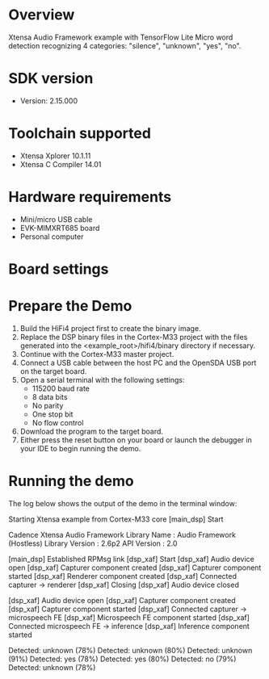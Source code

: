 Overview
========
Xtensa Audio Framework example with TensorFlow Lite Micro word detection
recognizing 4 categories: "silence", "unknown", "yes", "no".


SDK version
===========
- Version: 2.15.000

Toolchain supported
===================
- Xtensa Xplorer  10.1.11
- Xtensa C Compiler  14.01

Hardware requirements
=====================
- Mini/micro USB cable
- EVK-MIMXRT685 board
- Personal computer

Board settings
==============

Prepare the Demo
================
1. Build the HiFi4 project first to create the binary image.
2. Replace the DSP binary files in the Cortex-M33 project with the files
   generated into the <example_root>/hifi4/binary directory if necessary.
3. Continue with the Cortex-M33 master project.
4. Connect a USB cable between the host PC and the OpenSDA USB port on the target board.
5. Open a serial terminal with the following settings:
   - 115200 baud rate
   - 8 data bits
   - No parity
   - One stop bit
   - No flow control
6. Download the program to the target board.
7. Either press the reset button on your board or launch the debugger in your IDE to begin running the demo.

Running the demo
================
The log below shows the output of the demo in the terminal window:

Starting Xtensa example from Cortex-M33 core
[main_dsp] Start

Cadence Xtensa Audio Framework
  Library Name    : Audio Framework (Hostless)
  Library Version : 2.6p2
  API Version     : 2.0

[main_dsp] Established RPMsg link
[dsp_xaf] Start
[dsp_xaf] Audio device open
[dsp_xaf] Capturer component created
[dsp_xaf] Capturer component started
[dsp_xaf] Renderer component created
[dsp_xaf] Connected capturer -> renderer
[dsp_xaf] Closing
[dsp_xaf] Audio device closed

[dsp_xaf] Audio device open
[dsp_xaf] Capturer component created
[dsp_xaf] Capturer component started
[dsp_xaf] Connected capturer -> microspeech FE
[dsp_xaf] Microspeech FE component started
[dsp_xaf] Connected microspeech FE -> inference
[dsp_xaf] Inference component started

Detected: unknown (78%)
Detected: unknown (80%)
Detected: unknown (91%)
Detected: yes (78%)
Detected: yes (80%)
Detected: no (79%)
Detected: unknown (78%)

